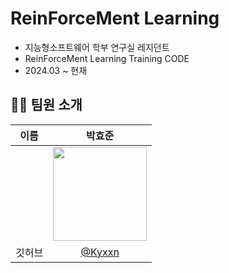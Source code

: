 # ReinForceMent Learning
- 지능형소프트웨어 학부 연구실 레지던트
- ReinForceMent Learning Training CODE
- 2024.03 ~ 현재

## 🧑‍💻 팀원 소개


| 이름 |  박효준  |
| :------------: | :------------: |
|  | <img src="https://github.com/Kyxxn/React_Metaverse/assets/129862357/440e93ab-233b-47ef-9637-a4515d13d915" width="150"/> |
| 깃허브 | [@Kyxxn](https://github.com/Kyxxn) |
